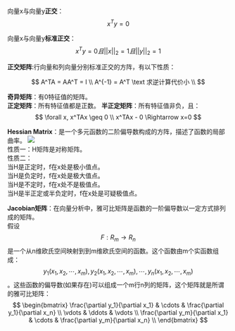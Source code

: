 向量x与向量y**正交**：$$x^Ty=0$$  

向量x与向量y**标准正交**：$$x^Ty=0 且||x||_2=1且||y||_2=1$$    

**正交矩阵**:行向量和列向量分别标准正交的方阵，有以下性质：

$$
A^TA = AA^T = I \\
A^{-1} = A^T  \text 求逆计算代价小 \\
$$

**奇异矩阵**：有0特征值的矩阵。  
**正定矩阵**：所有特征值都是正数。
**半正定矩阵**：所有特征值非负，且：  
$$
\forall x, x^TAx \geq 0 \\
x^TAx - 0 \Rightarrow x=0
$$

**Hessian Matrix**：是一个多元函数的二阶偏导数构成的方阵，描述了函数的局部曲率。
![](https://bkimg.cdn.bcebos.com/pic/bf096b63f6246b604c767a42e0f81a4c510fa288)  
性质一：H矩阵是对称矩阵。  
性质二：  
当H是正定时，f在x处是极小值点。  
当H是负定时，f在x处是极大值点。  
当H是不定时，f在x处不是极值点。  
当H是半正定或半负定时，f在x处是可疑极值点。  

**Jacobian矩阵**：在向量分析中，雅可比矩阵是函数的一阶偏导数以一定方式排列成的矩阵。  
假设$$F:R_m\rightarrow R_n$$是一个从n维欧氏空间映射到到m维欧氏空间的函数。这个函数由m个实函数组成：$$y_1(x_1,x_2,\cdots,x_m),y_2(x_1,x_2,\cdots,x_m),\cdots,y_n(x_1,x_2,\cdots,x_m)$$。这些函数的偏导数(如果存在)可以组成一个m行n列的矩阵，这个矩阵就是所谓的雅可比矩阵：
$$
\begin{bmatrix}
\frac{\partial y_1}{\partial x_1} & \cdots & \frac{\partial y_1}{\partial x_n} \\
\vdots & \ddots & \vdots \\
\frac{\partial y_m}{\partial x_1} & \cdots & \frac{\partial y_m}{\partial x_n} \\
\end{bmatrix}
$$
